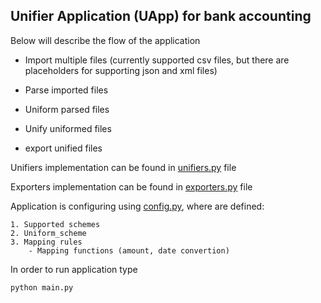 ## Unifier Application (UApp) for bank accounting

Below will describe the flow of the application

- Import multiple files (currently supported csv files, 
  but there are placeholders for supporting json and xml files)
  
- Parse imported files

- Uniform parsed files

- Unify uniformed files

- export unified files

Unifiers implementation can be found in [unifiers.py](unifier.py) file

Exporters implementation can be found in [exporters.py](exporter.py) file

Application is configuring using [config.py](config.py),
where are defined:

    1. Supported schemes
    2. Uniform_scheme
    3. Mapping rules
        - Mapping functions (amount, date convertion)

In order to run application type

    python main.py
